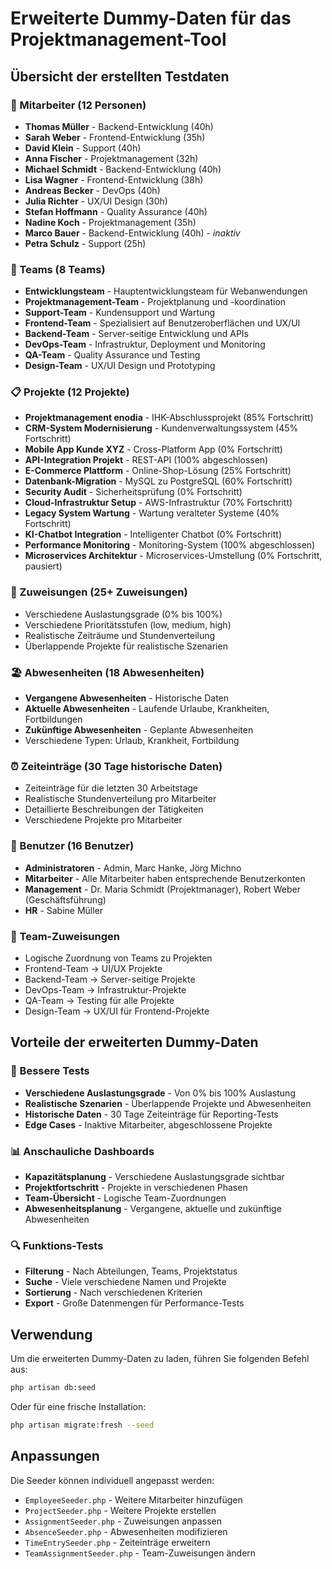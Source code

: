 # Erweiterte Dummy-Daten für das Projektmanagement-Tool

## Übersicht der erstellten Testdaten

### 👥 Mitarbeiter (12 Personen)
- **Thomas Müller** - Backend-Entwicklung (40h)
- **Sarah Weber** - Frontend-Entwicklung (35h)
- **David Klein** - Support (40h)
- **Anna Fischer** - Projektmanagement (32h)
- **Michael Schmidt** - Backend-Entwicklung (40h)
- **Lisa Wagner** - Frontend-Entwicklung (38h)
- **Andreas Becker** - DevOps (40h)
- **Julia Richter** - UX/UI Design (30h)
- **Stefan Hoffmann** - Quality Assurance (40h)
- **Nadine Koch** - Projektmanagement (35h)
- **Marco Bauer** - Backend-Entwicklung (40h) - *inaktiv*
- **Petra Schulz** - Support (25h)

### 🏢 Teams (8 Teams)
- **Entwicklungsteam** - Hauptentwicklungsteam für Webanwendungen
- **Projektmanagement-Team** - Projektplanung und -koordination
- **Support-Team** - Kundensupport und Wartung
- **Frontend-Team** - Spezialisiert auf Benutzeroberflächen und UX/UI
- **Backend-Team** - Server-seitige Entwicklung und APIs
- **DevOps-Team** - Infrastruktur, Deployment und Monitoring
- **QA-Team** - Quality Assurance und Testing
- **Design-Team** - UX/UI Design und Prototyping

### 📋 Projekte (12 Projekte)
- **Projektmanagement enodia** - IHK-Abschlussprojekt (85% Fortschritt)
- **CRM-System Modernisierung** - Kundenverwaltungssystem (45% Fortschritt)
- **Mobile App Kunde XYZ** - Cross-Platform App (0% Fortschritt)
- **API-Integration Projekt** - REST-API (100% abgeschlossen)
- **E-Commerce Plattform** - Online-Shop-Lösung (25% Fortschritt)
- **Datenbank-Migration** - MySQL zu PostgreSQL (60% Fortschritt)
- **Security Audit** - Sicherheitsprüfung (0% Fortschritt)
- **Cloud-Infrastruktur Setup** - AWS-Infrastruktur (70% Fortschritt)
- **Legacy System Wartung** - Wartung veralteter Systeme (40% Fortschritt)
- **KI-Chatbot Integration** - Intelligenter Chatbot (0% Fortschritt)
- **Performance Monitoring** - Monitoring-System (100% abgeschlossen)
- **Microservices Architektur** - Microservices-Umstellung (0% Fortschritt, pausiert)

### 🔗 Zuweisungen (25+ Zuweisungen)
- Verschiedene Auslastungsgrade (0% bis 100%)
- Verschiedene Prioritätsstufen (low, medium, high)
- Realistische Zeiträume und Stundenverteilung
- Überlappende Projekte für realistische Szenarien

### 🏖️ Abwesenheiten (18 Abwesenheiten)
- **Vergangene Abwesenheiten** - Historische Daten
- **Aktuelle Abwesenheiten** - Laufende Urlaube, Krankheiten, Fortbildungen
- **Zukünftige Abwesenheiten** - Geplante Abwesenheiten
- Verschiedene Typen: Urlaub, Krankheit, Fortbildung

### ⏰ Zeiteinträge (30 Tage historische Daten)
- Zeiteinträge für die letzten 30 Arbeitstage
- Realistische Stundenverteilung pro Mitarbeiter
- Detaillierte Beschreibungen der Tätigkeiten
- Verschiedene Projekte pro Mitarbeiter

### 👤 Benutzer (16 Benutzer)
- **Administratoren** - Admin, Marc Hanke, Jörg Michno
- **Mitarbeiter** - Alle Mitarbeiter haben entsprechende Benutzerkonten
- **Management** - Dr. Maria Schmidt (Projektmanager), Robert Weber (Geschäftsführung)
- **HR** - Sabine Müller

### 🎯 Team-Zuweisungen
- Logische Zuordnung von Teams zu Projekten
- Frontend-Team → UI/UX Projekte
- Backend-Team → Server-seitige Projekte
- DevOps-Team → Infrastruktur-Projekte
- QA-Team → Testing für alle Projekte
- Design-Team → UX/UI für Frontend-Projekte

## Vorteile der erweiterten Dummy-Daten

### 🧪 Bessere Tests
- **Verschiedene Auslastungsgrade** - Von 0% bis 100% Auslastung
- **Realistische Szenarien** - Überlappende Projekte und Abwesenheiten
- **Historische Daten** - 30 Tage Zeiteinträge für Reporting-Tests
- **Edge Cases** - Inaktive Mitarbeiter, abgeschlossene Projekte

### 📊 Anschauliche Dashboards
- **Kapazitätsplanung** - Verschiedene Auslastungsgrade sichtbar
- **Projektfortschritt** - Projekte in verschiedenen Phasen
- **Team-Übersicht** - Logische Team-Zuordnungen
- **Abwesenheitsplanung** - Vergangene, aktuelle und zukünftige Abwesenheiten

### 🔍 Funktions-Tests
- **Filterung** - Nach Abteilungen, Teams, Projektstatus
- **Suche** - Viele verschiedene Namen und Projekte
- **Sortierung** - Nach verschiedenen Kriterien
- **Export** - Große Datenmengen für Performance-Tests

## Verwendung

Um die erweiterten Dummy-Daten zu laden, führen Sie folgenden Befehl aus:

```bash
php artisan db:seed
```

Oder für eine frische Installation:

```bash
php artisan migrate:fresh --seed
```

## Anpassungen

Die Seeder können individuell angepasst werden:
- `EmployeeSeeder.php` - Weitere Mitarbeiter hinzufügen
- `ProjectSeeder.php` - Weitere Projekte erstellen
- `AssignmentSeeder.php` - Zuweisungen anpassen
- `AbsenceSeeder.php` - Abwesenheiten modifizieren
- `TimeEntrySeeder.php` - Zeiteinträge erweitern
- `TeamAssignmentSeeder.php` - Team-Zuweisungen ändern









